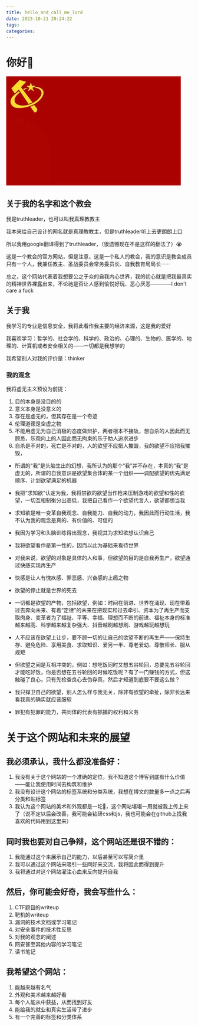 ```yaml
---
title: hello_and_call_me_lord
date: 2023-10-21 20:24:22
tags: 
categories: 
---
```


# 你好👋
![](hello-and-call-me-lord/远视主义旗帜.jpeg)
## 关于我的名字和这个教会
我是truthleader，也可以叫我真理教教主

<!--more-->

我本来给自己设计的网名就是真理教教主，但是truthleader听上去更朗朗上口

所以我用google翻译得到了truthleader，（很遗憾现在不是这样的翻法了）😭

这是一个教会的官方网站，但是注意，这是一个私人的教会，我的意识是教会成员只有一个人，我兼任教主、圣战委员会常务委员长、自我教育局局长······

总之，这个网站代表着我想要公之于众的自我内心世界，我的初心就是把我最真实的精神世界裸露出来，不论祂是否让人感到愉悦好玩、恶心厌恶————I don't care a fuck

## 关于我
我学习的专业是信息安全，我将此看作我主要的经济来源，这是我的爱好

我喜欢学习：哲学的、社会学的、科学的、政治的、心理的、生物的、医学的、地理的、计算机或者安全相关的——一切都是我想学的

我希望别人对我的评价是：thinker

### 我的观念

我将虚无主义预设为前提：

1. 目的本身是没目的的
2. 意义本身是没意义的
3. 存在是虚无的，但其存在是一个奇迹
4. 伦理道德是空虚之物
5. 不能用虚无为自己消极的态度做辩护，两者根本不接轨，想自杀的人因此而无顾忌，乐观向上的人因此而无拘束的乐于助人追求进步
6. 自杀是不对的，死亡是不对的，人的欲望不应把人摧毁，我的欲望不应把我摧毁，

- 所谓的“我”是头脑生出的幻想，我所认为的那个“我”并不存在，本真的“我”是虚无的，所谓的自我意识是欲望集合体的某一个组织——调配欲望的优先满足顺序、计划欲望满足的机器
- 我把“求知欲”认定为我，我将禁欲的欲望当作枪来压制游戏的欲望和性的欲望，一切互相制衡分出高低，我把自己看作一个欲望代言人，欲望都想当我
- 求知欲是唯一变革自我观念、自我能力、自我的动力，我因此而行动生活，我不认为我的观念是真的、有价值的、可信的
- 我因为学习和头脑训练得出观念，我视其为求知欲想认识自己

- 我将欲望看作是第一性的，因而以此为基础来看待世界
- 对我来说，欲望的对象是具体的人和事，但欲望的目的是自我再生产，欲望通过快感实现再生产
- 快感是让人有愧疚感、罪恶感、兴奋感的上瘾之物
- 欲望的停止就是世界的死去
- 一切都是欲望的产物，包括欲望，例如：时间在前进、世界在涌现、现在带着过去奔向未来、有着“定律”的未来在把现实和过去牵引、资本为了再生产而支取肉身、变革者为了福祉、平等、幸福、理想而不断的前进、福祉本身的标准越来越高、科学越来越复杂强大、抖音越刷越想刷、游戏越玩越想玩

- 人不应该在欲望上让步，要不顾一切的让自己的欲望不断的再生产——保持生存、避免危险、享用美食、求取知识、爱另一半、尊老爱幼、尊敬师长、服从规矩
- 但欲望之间是互相冲突的，例如：想吃饭同时又想五谷轮回，总要先五谷轮回才能吃好饭，你是否想在五谷轮回的时候吃饭呢？有了一门赚钱的方式，但这触碰了良心，只有先检查良心去伪存真，然后才知道到底要不要这么做？

- 我只捍卫自己的欲望，别人怎么样与我无关，除非有欲望的牵扯，除非长远来看我真的确实就应该服软
- 罪犯有犯罪的能力，共同体的代表有抓捕的权利和义务



# 关于这个网站和未来的展望
## 我必须承认，我什么都没准备好：

1. 我没有关于这个网站的一个准确的定位，我不知道这个博客到底有什么价值——能让我使用时间去构筑和维护
2. 我没有设计这个网站的标签系统和分类系统，我想在博文的数量多一点之后再分类和贴标签
3. 我认为这个网站的美术和外观都是一坨💩，这个网站堪堪一用就被我上传上来了（说不定以后会改善，我可能会钻研css和js，我也可能会在github上找我喜欢的代码用到这里来）

## 同时我也要对自己争辩，这个网站还是很不错的：

1. 我能通过这个来展示自己的能力，以后甚至可以写简介里
2. 我可以通过这个网站来吸引一些同好来交流，我将因此而得到提升
3. 我将通过对这个网站灌注心血来反向提升自我

## 然后，你可能会好奇，我会写些什么：

1. CTF题目的writeup
2. 靶机的writeup
3. 漏洞的技术文档或学习笔记
4. 对安全事件的技术性反思
5. 对我的观念的阐述
6. 网安甚至其他内容的学习笔记
7. 读书笔记

## 我希望这个网站：

1. 能越来越有名气
2. 外观和美术越来越好看
3. 每个人能从中获益，从而找到好友
4. 能给我的就业和真实生活带了进步
5. 有一个完善的标签和分类体系